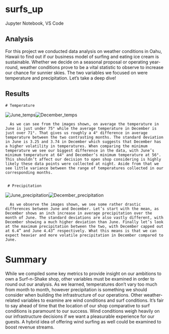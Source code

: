 # surfs_up
Jupyter Notebook, VS Code


## Analysis


  For this project we conducted data analysis on weather conditions in Oahu, Hawaii to find out if our business model of surfing and eating ice cream is sustainable. Whether we decide on a seasonal proposal or operating year-round, weather conditions prove to be a vital statistic to observe to increase our chance for sunnier skies. The two variables we focused on were temperature and precipitation. Let’s take a deep dive!
  
  
  ## Results
  
  
    # Temperature

![June_temps](https://user-images.githubusercontent.com/80132877/200049460-bdaea63b-2a04-44c1-aef9-1280ae16ef64.png)![December_temps](https://user-images.githubusercontent.com/80132877/200049473-aed1f4d7-8cb3-4939-b38e-905d86a2fa3d.png)


      As we can see from the images shown, on average the temperature in June is just under 75° while the average temperature in December is just over 71°. That gives us roughly a 4° difference in average temperature between the two contrasting months. The standard deviation in June is 3.25 and 3.74 in December which suggests that December has a higher volatility in temperatures. When comparing the minimum temperature we see our biggest difference in the data, with June’s minimum temperature at 64° and December’s minimum temperature at 56°. This shouldn’t affect our decision to open shop considering is highly likely these data points were collected at night. Aside from that we see little variance between the range of temperatures collected in our corresponding months. 
      
      
     # Precipitation

![June_precipitation](https://user-images.githubusercontent.com/80132877/200049576-ea5e150e-bc8a-4910-8fd2-eb823b2711bc.png)![December_precipitation](https://user-images.githubusercontent.com/80132877/200049591-2ae9aeeb-c9d3-4aca-ace7-070030559972.png)



      As we observe the images shown, we see some rather drastic differences between June and December. Let’s start with the mean, as December shows an inch increase in average precipitation over the month of June. The standard deviations are also vastly different, with December showing a much higher deviation than June. Finally let’s look at the maximum precipitation between the two, with December capped out at 6.4” and June 4.43” respectively. What this means is that we can expect heavier and more volatile precipitation in December compared to June. 
      
      
# Summary
  
  
  While we compiled some key metrics to provide insight on our ambitions to own a Surf-n-Shake shop, other variables must be examined in order to round out our analysis. As we learned, temperatures don’t vary too much from month to month, however precipitation is something we should consider when building the infrastructure of our operations. Other weather-related variables to examine are wind conditions and surf conditions. It’s fair to say ahead of time that the location of our shop comparative to surf conditions is paramount to our success. Wind conditions weigh heavily on our infrastructure decisions if we want a pleasurable experience for our guests. A hybrid idea of offering wind surfing as well could be examined to boost revenue streams. 
